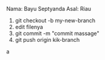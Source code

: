 Nama: Bayu Septyanda
Asal: Riau

1. git checkout -b my-new-branch
2. edit filenya
3. git commit -m "commit massage"
4. git push origin kik-branch

a
